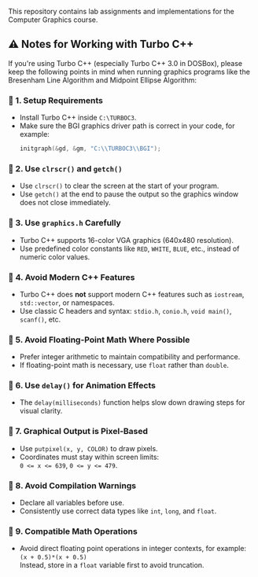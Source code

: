 This repository contains lab assignments and implementations for the Computer Graphics course.<br>
## ⚠️ Notes for Working with Turbo C++
If you're using Turbo C++ (especially Turbo C++ 3.0 in DOSBox), please keep the following points in mind when running graphics programs like the Bresenham Line Algorithm and Midpoint Ellipse Algorithm:

### 📌 1. Setup Requirements
- Install Turbo C++ inside `C:\TURBOC3`.
- Make sure the BGI graphics driver path is correct in your code, for example:  
  ```cpp
  initgraph(&gd, &gm, "C:\\TURBOC3\\BGI");
  ```

### 📌 2. Use `clrscr()` and `getch()`
- Use `clrscr()` to clear the screen at the start of your program.
- Use `getch()` at the end to pause the output so the graphics window does not close immediately.

### 📌 3. Use `graphics.h` Carefully
- Turbo C++ supports 16-color VGA graphics (640x480 resolution).
- Use predefined color constants like `RED`, `WHITE`, `BLUE`, etc., instead of numeric color values.

### 📌 4. Avoid Modern C++ Features
- Turbo C++ does **not** support modern C++ features such as `iostream`, `std::vector`, or namespaces.
- Use classic C headers and syntax: `stdio.h`, `conio.h`, `void main()`, `scanf()`, etc.

### 📌 5. Avoid Floating-Point Math Where Possible
- Prefer integer arithmetic to maintain compatibility and performance.
- If floating-point math is necessary, use `float` rather than `double`.

### 📌 6. Use `delay()` for Animation Effects
- The `delay(milliseconds)` function helps slow down drawing steps for visual clarity.

### 📌 7. Graphical Output is Pixel-Based
- Use `putpixel(x, y, COLOR)` to draw pixels.
- Coordinates must stay within screen limits:  
  `0 <= x <= 639`, `0 <= y <= 479`.

### 📌 8. Avoid Compilation Warnings
- Declare all variables before use.
- Consistently use correct data types like `int`, `long`, and `float`.

### 📌 9. Compatible Math Operations
- Avoid direct floating point operations in integer contexts, for example:  
  `(x + 0.5)*(x + 0.5)`  
  Instead, store in a `float` variable first to avoid truncation.

